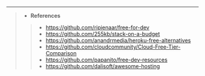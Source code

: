 ---
> - **References**
> > - https://github.com/ripienaar/free-for-dev
> > - https://github.com/255kb/stack-on-a-budget
> > - https://github.com/anandrmedia/heroku-free-alternatives
> > - https://github.com/cloudcommunity/Cloud-Free-Tier-Comparison
> > - https://github.com/papanito/free-dev-resources
> > - https://github.com/dalisoft/awesome-hosting
